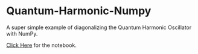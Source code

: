 # Quantum-Harmonic-Numpy

A super simple example of diagonalizing the Quantum Harmonic Oscillator with NumPy.

[Click Here](./SHM_Numpy.ipynb) for the notebook.

